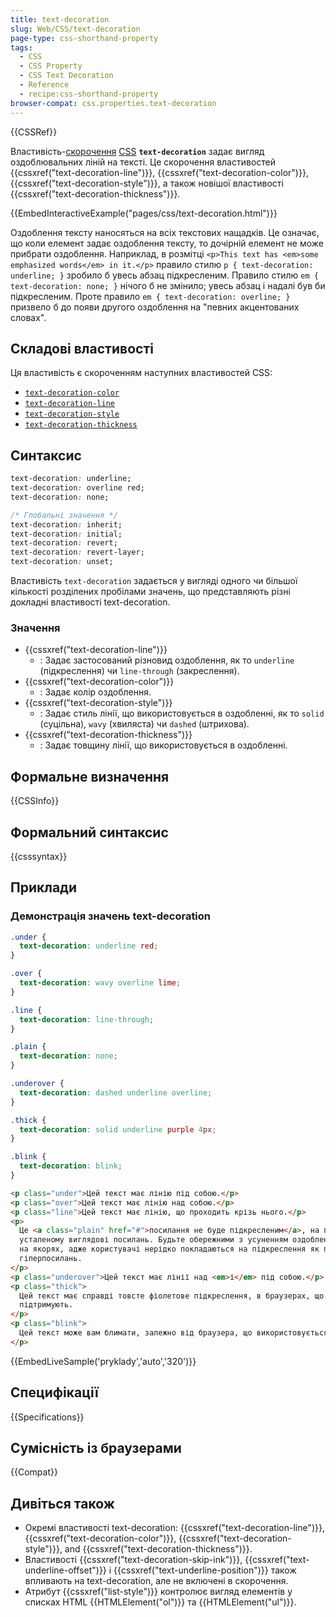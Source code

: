 ```yaml
---
title: text-decoration
slug: Web/CSS/text-decoration
page-type: css-shorthand-property
tags:
  - CSS
  - CSS Property
  - CSS Text Decoration
  - Reference
  - recipe:css-shorthand-property
browser-compat: css.properties.text-decoration
---
```


{{CSSRef}}

Властивість-[скорочення](/uk/docs/Web/CSS/Shorthand_properties) [CSS](/uk/docs/Web/CSS) **`text-decoration`** задає вигляд оздоблювальних ліній на тексті. Це скорочення властивостей {{cssxref("text-decoration-line")}}, {{cssxref("text-decoration-color")}}, {{cssxref("text-decoration-style")}}, а також новішої властивості {{cssxref("text-decoration-thickness")}}.

{{EmbedInteractiveExample("pages/css/text-decoration.html")}}

Оздоблення тексту наносяться на всіх текстових нащадків. Це означає, що коли елемент задає оздоблення тексту, то дочірній елемент не може прибрати оздоблення. Наприклад, в розмітці `<p>This text has <em>some emphasized words</em> in it.</p>` правило стилю `p { text-decoration: underline; }` зробило б увесь абзац підкресленим. Правило стилю `em { text-decoration: none; }` нічого б не змінило; увесь абзац і надалі був би підкресленим. Проте правило `em { text-decoration: overline; }` призвело б до появи другого оздоблення на "певних акцентованих словах".

## Складові властивості

Ця властивість є скороченням наступних властивостей CSS:

- [`text-decoration-color`](/uk/docs/Web/CSS/text-decoration-color)
- [`text-decoration-line`](/uk/docs/Web/CSS/text-decoration-line)
- [`text-decoration-style`](/uk/docs/Web/CSS/text-decoration-style)
- [`text-decoration-thickness`](/uk/docs/Web/CSS/text-decoration-thickness)

## Синтаксис

```css
text-decoration: underline;
text-decoration: overline red;
text-decoration: none;

/* Глобальні значення */
text-decoration: inherit;
text-decoration: initial;
text-decoration: revert;
text-decoration: revert-layer;
text-decoration: unset;
```

Властивість `text-decoration` задається у вигляді одного чи більшої кількості розділених пробілами значень, що представляють різні докладні властивості text-decoration.

### Значення

- {{cssxref("text-decoration-line")}}
  - : Задає застосований різновид оздоблення, як то `underline` (підкреслення) чи `line-through` (закреслення).
- {{cssxref("text-decoration-color")}}
  - : Задає колір оздоблення.
- {{cssxref("text-decoration-style")}}
  - : Задає стиль лінії, що використовується в оздобленні, як то `solid` (суцільна), `wavy` (хвиляста) чи `dashed` (штрихова).
- {{cssxref("text-decoration-thickness")}}
  - : Задає товщину лінії, що використовується в оздобленні.

## Формальне визначення

{{CSSInfo}}

## Формальний синтаксис

{{csssyntax}}

## Приклади

### Демонстрація значень text-decoration

```css
.under {
  text-decoration: underline red;
}

.over {
  text-decoration: wavy overline lime;
}

.line {
  text-decoration: line-through;
}

.plain {
  text-decoration: none;
}

.underover {
  text-decoration: dashed underline overline;
}

.thick {
  text-decoration: solid underline purple 4px;
}

.blink {
  text-decoration: blink;
}
```

```html
<p class="under">Цей текст має лінію під собою.</p>
<p class="over">Цей текст має лінію над собою.</p>
<p class="line">Цей текст має лінію, що проходить крізь нього.</p>
<p>
  Це <a class="plain" href="#">посилання не буде підкресленим</a>, на противагу
  усталеному виглядові посилань. Будьте обережними з усуненням оздоблення тексту
  на якорях, адже користувачі нерідко покладаються на підкреслення як позначення
  гіперпосилань.
</p>
<p class="underover">Цей текст має лінії над <em>і</em> під собою.</p>
<p class="thick">
  Цей текст має справді товсте фіолетове підкреслення, в браузерах, що це
  підтримують.
</p>
<p class="blink">
  Цей текст може вам блимати, залежно від браузера, що використовується.
</p>
```

{{EmbedLiveSample('pryklady','auto','320')}}

## Специфікації

{{Specifications}}

## Сумісність із браузерами

{{Compat}}

## Дивіться також

- Окремі властивості text-decoration: {{cssxref("text-decoration-line")}}, {{cssxref("text-decoration-color")}}, {{cssxref("text-decoration-style")}}, and {{cssxref("text-decoration-thickness")}}.
- Властивості {{cssxref("text-decoration-skip-ink")}}, {{cssxref("text-underline-offset")}} і {{cssxref("text-underline-position")}} також впливають на text-decoration, але не включені в скорочення.
- Атрибут {{cssxref("list-style")}} контролює вигляд елементів у списках HTML {{HTMLElement("ol")}} та {{HTMLElement("ul")}}.
